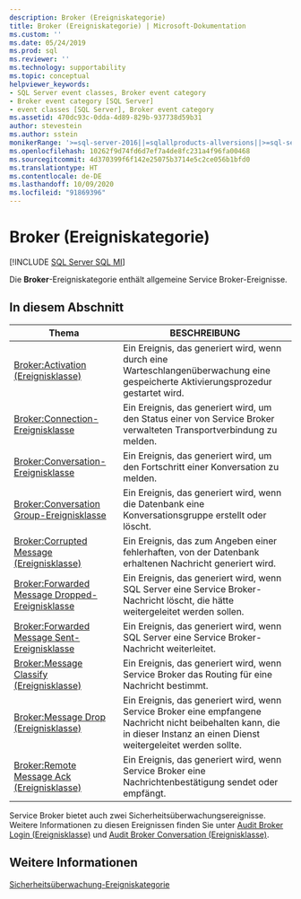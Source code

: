 ```yaml
---
description: Broker (Ereigniskategorie)
title: Broker (Ereigniskategorie) | Microsoft-Dokumentation
ms.custom: ''
ms.date: 05/24/2019
ms.prod: sql
ms.reviewer: ''
ms.technology: supportability
ms.topic: conceptual
helpviewer_keywords:
- SQL Server event classes, Broker event category
- Broker event category [SQL Server]
- event classes [SQL Server], Broker event category
ms.assetid: 470dc93c-0dda-4d89-829b-937738d59b31
author: stevestein
ms.author: sstein
monikerRange: '>=sql-server-2016||=sqlallproducts-allversions||>=sql-server-linux-2017||=azuresqldb-mi-current'
ms.openlocfilehash: 10262f9d74fd6d7ef7a4de8fc231a4f96fa00468
ms.sourcegitcommit: 4d370399f6f142e25075b3714e5c2ce056b1bfd0
ms.translationtype: HT
ms.contentlocale: de-DE
ms.lasthandoff: 10/09/2020
ms.locfileid: "91869396"
---
```

# <a name="broker-event-category"></a>Broker (Ereigniskategorie)

[!INCLUDE [SQL Server SQL MI](../../includes/applies-to-version/sql-asdbmi.md)]

 Die **Broker**-Ereigniskategorie enthält allgemeine Service Broker-Ereignisse.  
  
## <a name="in-this-section"></a>In diesem Abschnitt  
  
|Thema|BESCHREIBUNG|  
|-----------|-----------------|  
|[Broker:Activation (Ereignisklasse)](../../relational-databases/event-classes/broker-activation-event-class.md)|Ein Ereignis, das generiert wird, wenn durch eine Warteschlangenüberwachung eine gespeicherte Aktivierungsprozedur gestartet wird.|  
|[Broker:Connection-Ereignisklasse](../../relational-databases/event-classes/broker-connection-event-class.md)|Ein Ereignis, das generiert wird, um den Status einer von Service Broker verwalteten Transportverbindung zu melden.|  
|[Broker:Conversation-Ereignisklasse](../../relational-databases/event-classes/broker-conversation-event-class.md)|Ein Ereignis, das generiert wird, um den Fortschritt einer Konversation zu melden.|  
|[Broker:Conversation Group-Ereignisklasse](../../relational-databases/event-classes/broker-conversation-group-event-class.md)|Ein Ereignis, das generiert wird, wenn die Datenbank eine Konversationsgruppe erstellt oder löscht.|  
|[Broker:Corrupted Message (Ereignisklasse)](../../relational-databases/event-classes/broker-corrupted-message-event-class.md)|Ein Ereignis, das zum Angeben einer fehlerhaften, von der Datenbank erhaltenen Nachricht generiert wird.|  
|[Broker:Forwarded Message Dropped-Ereignisklasse](../../relational-databases/event-classes/broker-forwarded-message-dropped-event-class.md)|Ein Ereignis, das generiert wird, wenn SQL Server eine Service Broker-Nachricht löscht, die hätte weitergeleitet werden sollen.|  
|[Broker:Forwarded Message Sent-Ereignisklasse](../../relational-databases/event-classes/broker-forwarded-message-sent-event-class.md)|Ein Ereignis, das generiert wird, wenn SQL Server eine Service Broker-Nachricht weiterleitet.|  
|[Broker:Message Classify (Ereignisklasse)](../../relational-databases/event-classes/broker-message-classify-event-class.md)|Ein Ereignis, das generiert wird, wenn Service Broker das Routing für eine Nachricht bestimmt.|  
|[Broker:Message Drop (Ereignisklasse)](../../relational-databases/event-classes/broker-message-drop-event-class.md)|Ein Ereignis, das generiert wird, wenn Service Broker eine empfangene Nachricht nicht beibehalten kann, die in dieser Instanz an einen Dienst weitergeleitet werden sollte.|  
|[Broker:Remote Message Ack (Ereignisklasse)](../../relational-databases/event-classes/broker-remote-message-ack-event-class.md)|Ein Ereignis, das generiert wird, wenn Service Broker eine Nachrichtenbestätigung sendet oder empfängt.|  
  
 Service Broker bietet auch zwei Sicherheitsüberwachungsereignisse. Weitere Informationen zu diesen Ereignissen finden Sie unter [Audit Broker Login (Ereignisklasse)](../../relational-databases/event-classes/audit-broker-login-event-class.md) und [Audit Broker Conversation (Ereignisklasse)](../../relational-databases/event-classes/audit-broker-conversation-event-class.md).  
  
## <a name="see-also"></a>Weitere Informationen  
 [Sicherheitsüberwachung-Ereigniskategorie](/analysis-services/trace-events/security-audit-event-category)  
  
